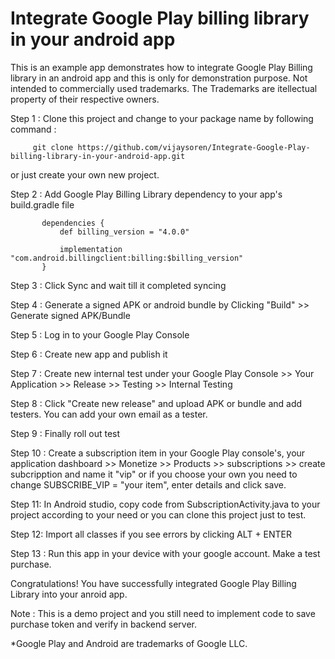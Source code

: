 # Integrate Google Play billing library in your android app
This is an example app demonstrates how to integrate Google Play Billing library in an android app and this is only for demonstration purpose.
Not intended to commercially used trademarks. The Trademarks are itellectual property of their respective owners.

Step 1 : Clone this project and change to your package name by following command :

         git clone https://github.com/vijaysoren/Integrate-Google-Play-billing-library-in-your-android-app.git
         
         
or just create your own new project.

Step 2 : Add Google Play Billing Library dependency to your app's build.gradle file

        
           dependencies {
               def billing_version = "4.0.0"

               implementation "com.android.billingclient:billing:$billing_version"
           }

Step 3 : Click Sync and wait till it completed syncing

Step 4 : Generate a signed APK or android bundle by Clicking "Build" >> Generate signed APK/Bundle

Step 5 : Log in to your Google Play Console

Step 6 : Create new app and publish it

Step 7 : Create new internal test under your Google Play Console >> Your Application >> Release >> Testing >> Internal Testing

Step 8 : Click "Create new release" and upload APK or bundle and add testers. You can add your own email as a tester.

Step 9 : Finally roll out test

Step 10 : Create a subscription item in your Google Play console's, your application dashboard >> Monetize >> Products >> subscriptions >> create subcripption and name it "vip" or if you choose your own you need to change SUBSCRIBE_VIP = "your item", enter details and click save.

Step 11: In Android studio, copy code from SubscriptionActivity.java to your project according to your need or you can clone this project just to test.

Step 12: Import all classes if you see errors by clicking ALT + ENTER

Step 13 : Run this app in your device with your google account. Make a test purchase.

Congratulations! You have successfully integrated Google Play Billing Library into your anroid app.

Note : This is a demo project and you still need to implement code to save purchase token and verify in backend server.





 *Google Play and Android are trademarks of Google LLC.
